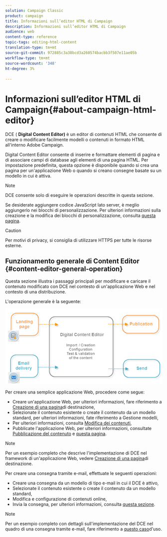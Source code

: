 ```yaml
---
solution: Campaign Classic
product: campaign
title: Informazioni sull’editor HTML di Campaign
description: Informazioni sull’editor HTML di Campaign
audience: web
content-type: reference
topic-tags: editing-html-content
translation-type: tm+mt
source-git-commit: 972885c3a38bcd3a260574bacbb3f507e11ae05b
workflow-type: tm+mt
source-wordcount: '348'
ht-degree: 3%

---
```



# Informazioni sull’editor HTML di Campaign{#about-campaign-html-editor}

DCE ( **Digital Content Editor)** è un editor di contenuti HTML che consente di creare o modificare facilmente modelli o contenuti in formato HTML all&#39;interno  Adobe Campaign.

Digital Content Editor consente di inserire e formattare elementi di pagina e di associare campi di database agli elementi di una pagina HTML. Per impostazione predefinita, questa opzione è disponibile quando si crea una pagina per un&#39;applicazione Web o quando si creano consegne basate su un modello in cui è attiva.

>[!NOTE]
>
>DCE consente solo di eseguire le operazioni descritte in questa sezione.
>
>Se desiderate aggiungere codice JavaScript lato server, è meglio aggiungerlo nei blocchi di personalizzazione. Per ulteriori informazioni sulla creazione e la modifica dei blocchi di personalizzazione, consulta [questa pagina](../../delivery/using/personalization-blocks.md).

>[!CAUTION]
>
>Per motivi di privacy, si consiglia di utilizzare HTTPS per tutte le risorse esterne.

## Funzionamento generale di Content Editor {#content-editor-general-operation}

Questa sezione illustra i passaggi principali per modificare e caricare il contenuto modificato con DCE nel contesto di un&#39;applicazione Web e nel contesto di una distribuzione.

L&#39;operazione generale è la seguente:

![](assets/dce_schema.png)

Per creare una semplice applicazione Web, procedere come segue:

* Creare un&#39;applicazione Web, per ulteriori informazioni, fare riferimento a [Creazione di una pagina](../../web/using/creating-a-landing-page.md)di destinazione,
* Selezionate il contenuto esistente o create il contenuto da un modello standard, per ulteriori informazioni, fate riferimento a Gestione [](../../web/using/template-management.md)modelli,
* Per ulteriori informazioni, consulta [Modifica dei contenuti](../../web/using/editing-content.md),
* Pubblicate l&#39;applicazione Web, per ulteriori informazioni, consultate [Pubblicazione del contenuto](../../web/using/creating-a-landing-page.md#step-3---publishing-content) e [questa pagina](../../web/using/publishing-a-web-form.md#managing-web-forms-delivery-and-tracking).

>[!NOTE]
>
>Per un esempio completo che descrive l&#39;implementazione di DCE nel framework di un&#39;applicazione Web, vedere [Creazione di una pagina](../../web/using/creating-a-landing-page.md)di destinazione.

Per creare una consegna tramite e-mail, effettuate le seguenti operazioni:

* Creare una consegna da un modello di tipo e-mail in cui il DCE è attivo,
* Selezionate il contenuto esistente o create il contenuto da un modello standard,
* Modifica e configurazione di contenuti online,
* Invia la consegna, per ulteriori informazioni, consulta [questa sezione](../../delivery/using/steps-about-delivery-creation-steps.md).

>[!NOTE]
>
>Per un esempio completo con dettagli sull&#39;implementazione del DCE nel quadro di una consegna tramite e-mail, fare riferimento a [questo caso](../../web/using/use-case--creating-an-email-delivery.md)d&#39;uso.

